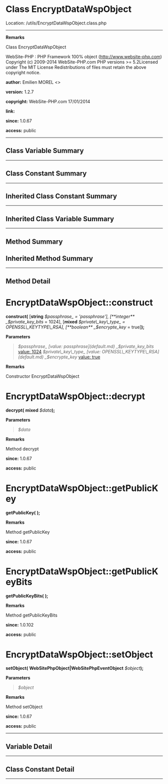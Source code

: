 # Class EncryptDataWspObject #





Location: /utils/EncryptDataWspObject.class.php


---



**Remarks**

Class EncryptDataWspObject


WebSite-PHP : PHP Framework 100% object (http://www.website-php.com)  Copyright (c) 2009-2014 WebSite-PHP.com  PHP versions >= 5.2Licensed under The MIT License  Redistributions of files must retain the above copyright notice.


**author:** Emilien MOREL <>

**version:** 1.2.7

**copyright:** WebSite-PHP.com 17/01/2014

**link:**

**since:** 1.0.67

**access:** public



---

## Class Variable Summary ##


---

## Class Constant Summary ##



---

## Inherited Class Constant Summary ##



---

## Inherited Class Variable Summary ##



---

## Method Summary ##


## Inherited Method Summary ##


---

## Method Detail ##



# EncryptDataWspObject::construct #

**construct(**
[**string**
_$passphrase_ = 'passphrase'], [**integer**
_$private\_key\_bits_ = 1024], [**mixed**
_$private\_key\_type_ = OPENSSL\_KEYTYPE\_RSA], [**boolean**
_$encrypte\_key_ = true]**);**





**Parameters**
> _$passphrase_ [value: passphrase](default.md)
> _$private\_key\_bits_ [value: 1024](default.md)
> _$private\_key\_type_ [value: OPENSSL\_KEYTYPE\_RSA](default.md)
> _$encrypte\_key_ [value: true](default.md)

**Remarks**

Constructor EncryptDataWspObject




# EncryptDataWspObject::decrypt #

**decrypt(**
**mixed**
_$data_**);**





**Parameters**
> _$data_

**Remarks**

Method decrypt


**since:** 1.0.67

**access:** public



# EncryptDataWspObject::getPublicKey #

**getPublicKey(**
**);**





**Remarks**

Method getPublicKey


**since:** 1.0.67

**access:** public



# EncryptDataWspObject::getPublicKeyBits #

**getPublicKeyBits(**
**);**





**Remarks**

Method getPublicKeyBits


**since:** 1.0.102

**access:** public



# EncryptDataWspObject::setObject #

**setObject(**
**WebSitePhpObject|WebSitePhpEventObject**
_$object_**);**





**Parameters**
> _$object_

**Remarks**

Method setObject


**since:** 1.0.67

**access:** public




---


## Variable Detail ##


---

## Class Constant Detail ##



---
